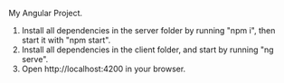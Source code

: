 My Angular Project.

1. Install all dependencies in the server folder by running "npm i", then start it with "npm start".
2. Install all dependencies in the client folder, and start by running "ng serve".
3. Open http://localhost:4200 in your browser.
